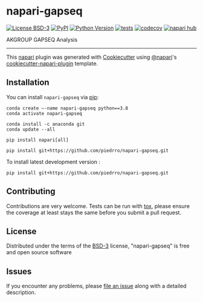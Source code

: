 # napari-gapseq

[![License BSD-3](https://img.shields.io/pypi/l/napari-gapseq.svg?color=green)](https://github.com/piedrro/napari-gapseq/raw/main/LICENSE)
[![PyPI](https://img.shields.io/pypi/v/napari-gapseq.svg?color=green)](https://pypi.org/project/napari-gapseq)
[![Python Version](https://img.shields.io/pypi/pyversions/napari-gapseq.svg?color=green)](https://python.org)
[![tests](https://github.com/piedrro/napari-gapseq/workflows/tests/badge.svg)](https://github.com/piedrro/napari-gapseq/actions)
[![codecov](https://codecov.io/gh/piedrro/napari-gapseq/branch/main/graph/badge.svg)](https://codecov.io/gh/piedrro/napari-gapseq)
[![napari hub](https://img.shields.io/endpoint?url=https://api.napari-hub.org/shields/napari-gapseq)](https://napari-hub.org/plugins/napari-gapseq)

AKGROUP GAPSEQ Analysis

----------------------------------

This [napari] plugin was generated with [Cookiecutter] using [@napari]'s [cookiecutter-napari-plugin] template.

<!--
Don't miss the full getting started guide to set up your new package:
https://github.com/napari/cookiecutter-napari-plugin#getting-started

and review the napari docs for plugin developers:
https://napari.org/plugins/index.html
-->

## Installation

You can install `napari-gapseq` via [pip]:

    conda create –-name napari-gapseq python==3.8
    conda activate napari-gapseq

    conda install -c anaconda git
    conda update --all

    pip install napari[all]

    pip install git+https://github.com/piedrro/napari-gapseq.git



To install latest development version :

    pip install git+https://github.com/piedrro/napari-gapseq.git


## Contributing

Contributions are very welcome. Tests can be run with [tox], please ensure
the coverage at least stays the same before you submit a pull request.

## License

Distributed under the terms of the [BSD-3] license,
"napari-gapseq" is free and open source software

## Issues

If you encounter any problems, please [file an issue] along with a detailed description.

[napari]: https://github.com/napari/napari
[Cookiecutter]: https://github.com/audreyr/cookiecutter
[@napari]: https://github.com/napari
[MIT]: http://opensource.org/licenses/MIT
[BSD-3]: http://opensource.org/licenses/BSD-3-Clause
[GNU GPL v3.0]: http://www.gnu.org/licenses/gpl-3.0.txt
[GNU LGPL v3.0]: http://www.gnu.org/licenses/lgpl-3.0.txt
[Apache Software License 2.0]: http://www.apache.org/licenses/LICENSE-2.0
[Mozilla Public License 2.0]: https://www.mozilla.org/media/MPL/2.0/index.txt
[cookiecutter-napari-plugin]: https://github.com/napari/cookiecutter-napari-plugin

[file an issue]: https://github.com/piedrro/napari-gapseq/issues

[napari]: https://github.com/napari/napari
[tox]: https://tox.readthedocs.io/en/latest/
[pip]: https://pypi.org/project/pip/
[PyPI]: https://pypi.org/
